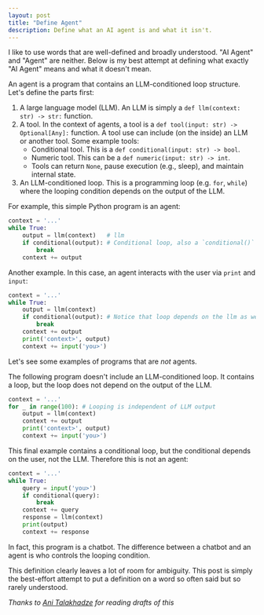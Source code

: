 ```yaml
---
layout: post
title: "Define Agent"
description: Define what an AI agent is and what it isn't.
---
```


I like to use words that are well-defined and broadly understood. "AI Agent" and "Agent" are neither. Below is my best attempt at defining what exactly "AI Agent" means and what it doesn't mean. 

An agent is a program that contains an LLM-conditioned loop structure. Let's define the parts first:

1. A large language model (LLM). An LLM is simply a `def llm(context: str) -> str:` function.
2. A tool. In the context of agents, a tool is a `def tool(input: str) -> Optional[Any]:` function. A tool use can include (on the inside) an LLM or another tool. Some example tools:
    * Conditional tool. This is a `def conditional(input: str) -> bool`.
    * Numeric tool. This can be a `def numeric(input: str) -> int`.
    * Tools can return `None`, pause execution (e.g., sleep), and maintain internal state. 
3. An LLM-conditioned loop. This is a programming loop (e.g. `for`, `while`) where the looping condition depends on the output of the LLM. 

For example, this simple Python program is an agent:

```py
context = '...'
while True:
    output = llm(context)   # llm
    if conditional(output): # Conditional loop, also a `conditional()` tool call
        break
    context += output
```

Another example. In this case, an agent interacts with the user via `print` and `input`: 

```py
context = '...'
while True:
    output = llm(context)
    if conditional(output): # Notice that loop depends on the llm as well as the user
        break
    context += output
    print('context>', output)
    context += input('you>')
```

Let's see some examples of programs that are *not* agents. 

The following program doesn't include an LLM-conditioned loop. It contains a loop, but the loop does not depend on the output of the LLM.

```py
context = '...'
for _ in range(100): # Looping is independent of LLM output
    output = llm(context)
    context += output
    print('context>', output)
    context += input('you>')
```

This final example contains a conditional loop, but the conditional depends on the user, not the LLM. Therefore this is not an agent:

```py
context = '...'
while True:
    query = input('you>')
    if conditional(query):
        break
    context += query
    response = llm(context)
    print(output)
    context += response
```

In fact, this program is a chatbot. The difference between a chatbot and an agent is who controls the looping condition. 

This definition clearly leaves a lot of room for ambiguity. This post is simply the best-effort attempt to put a definition on a word so often said but so rarely understood.

*Thanks to [Ani Talakhadze](https://www.linkedin.com/in/anitalakhadze/) for reading drafts of this*